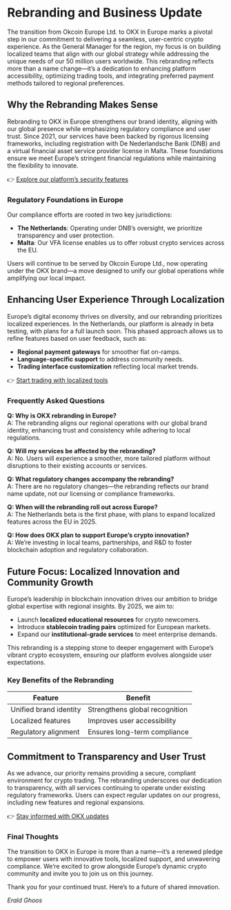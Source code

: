 # Rebranding and Business Update  

The transition from Okcoin Europe Ltd. to OKX in Europe marks a pivotal step in our commitment to delivering a seamless, user-centric crypto experience. As the General Manager for the region, my focus is on building localized teams that align with our global strategy while addressing the unique needs of our 50 million users worldwide. This rebranding reflects more than a name change—it’s a dedication to enhancing platform accessibility, optimizing trading tools, and integrating preferred payment methods tailored to regional preferences.  

## Why the Rebranding Makes Sense  

Rebranding to OKX in Europe strengthens our brand identity, aligning with our global presence while emphasizing regulatory compliance and user trust. Since 2021, our services have been backed by rigorous licensing frameworks, including registration with De Nederlandsche Bank (DNB) and a virtual financial asset service provider license in Malta. These foundations ensure we meet Europe’s stringent financial regulations while maintaining the flexibility to innovate.  

👉 [Explore our platform’s security features](https://bit.ly/okx-bonus)  

### Regulatory Foundations in Europe  
Our compliance efforts are rooted in two key jurisdictions:  
- **The Netherlands**: Operating under DNB’s oversight, we prioritize transparency and user protection.  
- **Malta**: Our VFA license enables us to offer robust crypto services across the EU.  

Users will continue to be served by Okcoin Europe Ltd., now operating under the OKX brand—a move designed to unify our global operations while amplifying our local impact.  

## Enhancing User Experience Through Localization  

Europe’s digital economy thrives on diversity, and our rebranding prioritizes localized experiences. In the Netherlands, our platform is already in beta testing, with plans for a full launch soon. This phased approach allows us to refine features based on user feedback, such as:  
- **Regional payment gateways** for smoother fiat on-ramps.  
- **Language-specific support** to address community needs.  
- **Trading interface customization** reflecting local market trends.  

👉 [Start trading with localized tools](https://bit.ly/okx-bonus)  

### Frequently Asked Questions  

**Q: Why is OKX rebranding in Europe?**  
A: The rebranding aligns our regional operations with our global brand identity, enhancing trust and consistency while adhering to local regulations.  

**Q: Will my services be affected by the rebranding?**  
A: No. Users will experience a smoother, more tailored platform without disruptions to their existing accounts or services.  

**Q: What regulatory changes accompany the rebranding?**  
A: There are no regulatory changes—the rebranding reflects our brand name update, not our licensing or compliance frameworks.  

**Q: When will the rebranding roll out across Europe?**  
A: The Netherlands beta is the first phase, with plans to expand localized features across the EU in 2025.  

**Q: How does OKX plan to support Europe’s crypto innovation?**  
A: We’re investing in local teams, partnerships, and R&D to foster blockchain adoption and regulatory collaboration.  

## Future Focus: Localized Innovation and Community Growth  

Europe’s leadership in blockchain innovation drives our ambition to bridge global expertise with regional insights. By 2025, we aim to:  
- Launch **localized educational resources** for crypto newcomers.  
- Introduce **stablecoin trading pairs** optimized for European markets.  
- Expand our **institutional-grade services** to meet enterprise demands.  

This rebranding is a stepping stone to deeper engagement with Europe’s vibrant crypto ecosystem, ensuring our platform evolves alongside user expectations.  

### Key Benefits of the Rebranding  
| Feature                | Benefit                          |  
|------------------------|----------------------------------|  
| Unified brand identity | Strengthens global recognition   |  
| Localized features     | Improves user accessibility      |  
| Regulatory alignment   | Ensures long-term compliance     |  

## Commitment to Transparency and User Trust  

As we advance, our priority remains providing a secure, compliant environment for crypto trading. The rebranding underscores our dedication to transparency, with all services continuing to operate under existing regulatory frameworks. Users can expect regular updates on our progress, including new features and regional expansions.  

👉 [Stay informed with OKX updates](https://bit.ly/okx-bonus)  

### Final Thoughts  

The transition to OKX in Europe is more than a name—it’s a renewed pledge to empower users with innovative tools, localized support, and unwavering compliance. We’re excited to grow alongside Europe’s dynamic crypto community and invite you to join us on this journey.  

Thank you for your continued trust. Here’s to a future of shared innovation.  

_Erald Ghoos_